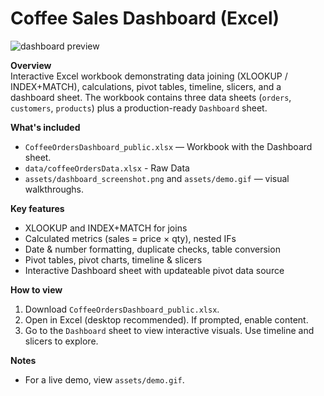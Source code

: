 # Coffee Sales Dashboard (Excel)

![dashboard preview](assets/demo.gif)

**Overview**  
Interactive Excel workbook demonstrating data joining (XLOOKUP / INDEX+MATCH), calculations, pivot tables, timeline, slicers, and a dashboard sheet. The workbook contains three data sheets (`orders`, `customers`, `products`) plus a production-ready `Dashboard` sheet.

**What's included**
- `CoffeeOrdersDashboard_public.xlsx` — Workbook with the Dashboard sheet.
- `data/coffeeOrdersData.xlsx` - Raw Data
- `assets/dashboard_screenshot.png` and `assets/demo.gif` — visual walkthroughs.

**Key features**
- XLOOKUP and INDEX+MATCH for joins
- Calculated metrics (sales = price × qty), nested IFs
- Date & number formatting, duplicate checks, table conversion
- Pivot tables, pivot charts, timeline & slicers
- Interactive Dashboard sheet with updateable pivot data source

**How to view**
1. Download `CoffeeOrdersDashboard_public.xlsx`.
2. Open in Excel (desktop recommended). If prompted, enable content.
3. Go to the `Dashboard` sheet to view interactive visuals. Use timeline and slicers to explore.

**Notes**
- For a live demo, view `assets/demo.gif`.
